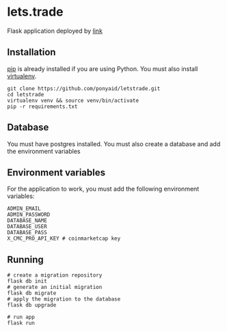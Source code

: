 # lets.trade

Flask application deployed by [link](https://lets.trade)

## Installation 

[pip](https://packaging.python.org/key_projects/#pip) is already installed if you are using Python.
You must also install [virtualenv](https://packaging.python.org/key_projects/#virtualenv).

```
git clone https://github.com/ponyaid/letstrade.git
cd letstrade
virtualenv venv && source venv/bin/activate
pip -r requirements.txt
```

## Database

You must have postgres installed. You must also create a database and add the environment variables

## Environment variables
For the application to work, you must add the following environment variables:

```
ADMIN_EMAIL
ADMIN_PASSWORD
DATABASE_NAME
DATABASE_USER
DATABASE_PASS
X_CMC_PRO_API_KEY # coinmarketcap key
```

## Running

```
# create a migration repository
flask db init
# generate an initial migration
flask db migrate
# apply the migration to the database
flask db upgrade

# run app
flask run
```